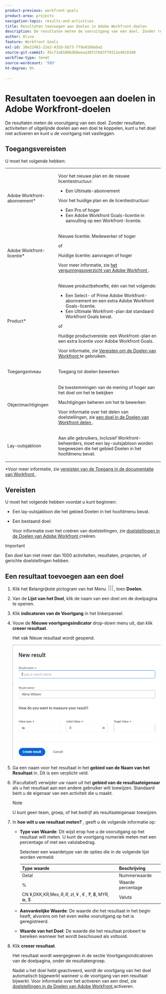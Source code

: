 ```yaml
---
product-previous: workfront-goals
product-area: projects
navigation-topic: results-and-activities
title: Resultaten toevoegen aan doelen in Adobe Workfront-doelen
description: De resultaten meten de vooruitgang van een doel. Zonder resultaten, activiteiten of uitgelijnde doelen aan een doel te koppelen, kunt u het doel niet activeren en kunt u de voortgang niet vastleggen.
author: Alina
feature: Workfront Goals
exl-id: 30e22482-22e2-432d-bb73-7f9a9160aba2
source-git-commit: 45c71a8106bdb8eeaa38f2fb83ff0312e48183d0
workflow-type: tm+mt
source-wordcount: '593'
ht-degree: 0%

---
```


# Resultaten toevoegen aan doelen in Adobe Workfront-doelen

De resultaten meten de vooruitgang van een doel. Zonder resultaten, activiteiten of uitgelijnde doelen aan een doel te koppelen, kunt u het doel niet activeren en kunt u de voortgang niet vastleggen.

## Toegangsvereisten

U moet het volgende hebben:

<table style="table-layout:auto">
<col>
</col>
<col>
</col>
<tbody>
 <tr> 
   <td role="rowheader">Adobe Workfront-abonnement*</td> 
   <td> 
   <p>Voor het nieuwe plan en de nieuwe licentiestructuur:
  <ul><li>Een Ultimate-abonnement </li></ul>
   </p>
<p>Voor het huidige plan en de licentiestructuur: 
<ul><li> Een Pro of hoger </li>
  <li>Een Adobe Workfront Goals-licentie in aanvulling op een Workfront-licentie.</li></ul></p>
   </td> 
  </tr>
 <tr>
 <td role="rowheader">Adobe Workfront-licentie*</td>
 <td>
 <p>Nieuwe licentie: Medewerker of hoger</p>
 of
 <p>Huidige licentie: aanvragen of hoger</p> <p>Voor meer informatie, zie <a href="../../administration-and-setup/add-users/access-levels-and-object-permissions/wf-licenses.md" class="MCXref xref"> het vergunningsoverzicht van Adobe Workfront </a>.</p> </td>
 </tr>
 <tr>
 <td role="rowheader">Product*</td>
 <td>
 <p> Nieuwe productbehoefte, één van het volgende: </p>
<ul>
<li>Een Select- of Prime Adobe Workfront-abonnement en een extra Adobe Workfront Goals-licentie.</li>
<li>Een Ultimate Workfront-plan dat standaard Workfront Goals bevat. </li></ul>
 <p>of</p>
 <p>Huidige productvereiste: een Workfront-plan en een extra licentie voor Adobe Workfront Goals. </p> <p>Voor informatie, zie <a href="../../workfront-goals/goal-management/access-needed-for-wf-goals.md" class="MCXref xref"> Vereisten om de Doelen van Workfront </a> te gebruiken. </p> </td>
 </tr>
 <tr>
 <td role="rowheader"><p>Toegangsniveau</p></td>
 <td> <p>Toegang tot doelen bewerken</p>  </td>
 </tr>
 <tr data-mc-conditions="">
 <td role="rowheader">Objectmachtigingen</td>
 <td>
  <div>
  <p>De toestemmingen van de mening of hoger aan het doel om het te bekijken</p>
  <p>Machtigingen beheren om het te bewerken</p>
  <p>Voor informatie over het delen van doelstellingen, zie <a href="../../workfront-goals/workfront-goals-settings/share-a-goal.md" class="MCXref xref"> een doel in de Doelen van Workfront delen </a>. </p>
  </div> </td>
 </tr>
 <tr>
   <td role="rowheader"><p>Lay-outsjabloon</p></td>
   <td> <p>Aan alle gebruikers, inclusief Workfront-beheerders, moet een lay-outsjabloon worden toegewezen die het gebied Doelen in het hoofdmenu bevat. </p>  
</td>
  </tr>
</tbody>
</table>

*Voor meer informatie, zie [ vereisten van de Toegang in de documentatie van Workfront ](/help/quicksilver/administration-and-setup/add-users/access-levels-and-object-permissions/access-level-requirements-in-documentation.md).

## Vereisten

U moet het volgende hebben voordat u kunt beginnen:

* Een lay-outsjabloon die het gebied Doelen in het hoofdmenu bevat.
* Een bestaand doel.

  Voor informatie over het creëren van doelstellingen, zie [ doelstellingen in de Doelen van Adobe Workfront ](../../workfront-goals/goal-management/create-goals.md) creëren.

>[!IMPORTANT]
>Een doel kan niet meer dan 1000 activiteiten, resultaten, projecten, of gerichte doelstellingen hebben.

## Een resultaat toevoegen aan een doel

<!--

Adding results to goals differs depending on which environment you use.

### Add a result to a goal in the Production environment

1. Go to the goal for which you want to add a result and click the name to open the **Goal Details** panel.
1. Click **Add results**.

   ![Add result inside goal](assets/add-result-inside-goal-details-highlighted-350x145.png)

1. Start typing the result you want to achieve in the **Result** field. This is the name of the result and it displays wherever the goal displays. 
1. (Optional) If you want to set the Result Owner as someone other than yourself, click your name in the **Owner** field and start typing the name of the user that you want to assign as the owner of the result, then click it when it appears in the drop-down list.

   >[!NOTE]
   >
   >You cannot assign a team or group as a result owner.

1. In the Value drop-down menu, select the type of value that you want to measure your success by.

   ![Results value](assets/results-value-initial-target-boxes-350x49.png)

   Select from the following options:

   |Option|Value type|
   |---|---|
   | # |Number value |
   | % |Percentage value |
   |$, CN¥, DKK, KR, Mex$, R, R$, zł, £ , ¥ , &euro; , ₹, ฿, MYR, ₪  |Currency values |

   For example, if you want to increase profit to 8%, and profit is currently at 4%, you can select % as the Measured Value.

   >[!TIP]
   >
   >The result Type is always Metric and cannot be edited.

1. In the Initial field, indicate the value that the result has in the beginning, before any progress on it has been recorded. For example, if you want to increase profit to 8%, and profit is currently at 4%, you can enter 4 as the Starting At value. 
1. In the Target field, indicate the value that the result aims to achieve. For example, if you want to increase profit to 8%, and profit is currently at 4%, you can enter 8 as the Ending At value.
1. Click **Save**.

   The result is saved for the selected goal. The progress of the goal automatically updates when you update the progress of a result.

-->

1. Klik het Belangrijkste pictogram van het Menu ![ Hoofd ](assets/main-menu-icon.png), toen **Doelen**.

1. Van de **Lijst van het Doel**, klik de naam van een doel om de doelpagina te openen.
1. Klik **indicatoren van de Voortgang** in het linkerpaneel.
1. Vouw de **Nieuwe voortgangsindicator** drop-down menu uit, dan klik **creeer resultaat**.

   Het vak Nieuw resultaat wordt geopend.

   ![ Nieuwe resultaatdoos ](assets/new-result-box-unshimmed.png)

1. Ga een naam voor het resultaat in het **gebied van de Naam van het Resultaat** in. Dit is een verplicht veld.
1. (Facultatief) verwijder uw naam uit het **gebied van de resultaateigenaar** als u het resultaat aan een andere gebruiker wilt toewijzen. Standaard bent u de eigenaar van een activiteit die u maakt.

   >[!NOTE]
   >
   >U kunt geen team, groep, of het bedrijf als resultaateigenaar toewijzen.

1. In **hoe wilt u uw resultaat meten?** , geeft u de volgende informatie op:
   * **Type van Waarde**: Dit wijst erop hoe u de vooruitgang op het resultaat wilt meten. U kunt de voortgang numeriek meten met een percentage of met een valutabedrag.

     Selecteer een waardetype van de opties die in de volgende lijst worden vermeld:

     | Type waarde | Beschrijving |
     |---------------------------------------------------------|------------------|
     | Getal | Nummerwaarde |
     | % | Waarde percentage |
     | CN ¥,DKK,KR,Mex$, R, R$, zł, ¥ , € , ₹, ฿, MYR, ₪, $ | Valuta |

   * **Aanvankelijke Waarde**: De waarde die het resultaat in het begin heeft, alvorens om het even welke vooruitgang op het is geregistreerd.
   * **Waarde van het Doel**: De waarde die het resultaat probeert te bereiken wanneer het wordt beschouwd als voltooid.
1. Klik **creeer resultaat**.

   Het resultaat wordt weergegeven in de sectie Voortgangsindicatoren van de doelpagina, onder de resultatengroep.

   Nadat u het doel hebt geactiveerd, wordt de voortgang van het doel automatisch bijgewerkt wanneer u de voortgang van een resultaat bijwerkt. Voor informatie over het activeren van een doel, zie [ doelstellingen in de Doelen van Adobe Workfront ](../goal-management/activate-goals.md) activeren.
